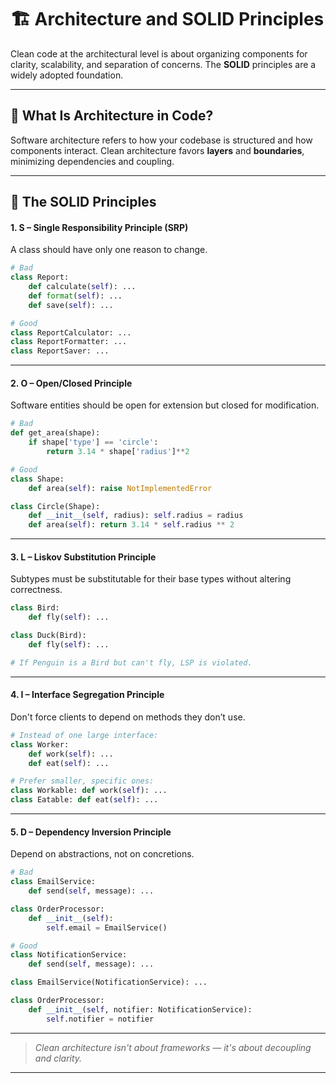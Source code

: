 # 🏗️ Architecture and SOLID Principles

Clean code at the architectural level is about organizing components for clarity, scalability, and separation of concerns. The **SOLID** principles are a widely adopted foundation.

---

## 🧱 What Is Architecture in Code?

Software architecture refers to how your codebase is structured and how components interact. Clean architecture favors **layers** and **boundaries**, minimizing dependencies and coupling.

---

## 🧭 The SOLID Principles

#### 1. S – Single Responsibility Principle (SRP)
A class should have only one reason to change.

```python
# Bad
class Report:
    def calculate(self): ...
    def format(self): ...
    def save(self): ...

# Good
class ReportCalculator: ...
class ReportFormatter: ...
class ReportSaver: ...
```

---

#### 2. O – Open/Closed Principle

Software entities should be open for extension but closed for modification.

```python
# Bad
def get_area(shape):
    if shape['type'] == 'circle':
        return 3.14 * shape['radius']**2

# Good
class Shape:
    def area(self): raise NotImplementedError

class Circle(Shape):
    def __init__(self, radius): self.radius = radius
    def area(self): return 3.14 * self.radius ** 2
```

---

#### 3. L – Liskov Substitution Principle

Subtypes must be substitutable for their base types without altering correctness.

```python
class Bird:
    def fly(self): ...

class Duck(Bird):
    def fly(self): ...

# If Penguin is a Bird but can't fly, LSP is violated.
```

---

#### 4. I – Interface Segregation Principle

Don't force clients to depend on methods they don’t use.

```python
# Instead of one large interface:
class Worker:
    def work(self): ...
    def eat(self): ...

# Prefer smaller, specific ones:
class Workable: def work(self): ...
class Eatable: def eat(self): ...
```

---

#### 5. D – Dependency Inversion Principle

Depend on abstractions, not on concretions.

```python
# Bad
class EmailService:
    def send(self, message): ...

class OrderProcessor:
    def __init__(self):
        self.email = EmailService()

# Good
class NotificationService:
    def send(self, message): ...

class EmailService(NotificationService): ...

class OrderProcessor:
    def __init__(self, notifier: NotificationService):
        self.notifier = notifier
```

---

> *Clean architecture isn't about frameworks — it's about decoupling and clarity.*

---

